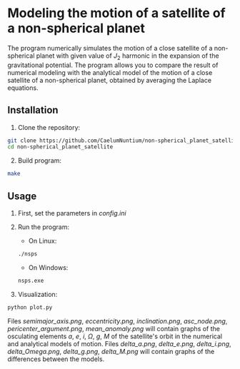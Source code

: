 # Modeling the motion of a satellite of a non-spherical planet

The program numerically simulates the motion of a close satellite of a non-spherical planet with given value of $J_2$ harmonic in the expansion of the gravitational potential. The program allows you to compare the result of numerical modeling with the analytical model of the motion of a close satellite of a non-spherical planet, obtained by averaging the Laplace equations.

## Installation

1. Clone the repository:
```bash
git clone https://github.com/CaelumNuntium/non-spherical_planet_satellite.git
cd non-spherical_planet_satellite
```

2. Build program:
```bash
make
```
## Usage

1. First, set the parameters in *config.ini*

2. Run the program:

    * On Linux:
    ```bash
    ./nsps
    ```
    
    * On Windows:
    ```cmd
    nsps.exe
    ```

3. Visualization:
```bash
python plot.py
```
Files *semimajor_axis.png*, *eccentricity.png*, *inclination.png*, *asc_node.png*, *pericenter_argument.png*, *mean_anomaly.png* will contain graphs of the osculating elements $a$, $e$, $i$, $\Omega$, $g$, $M$ of the satellite's orbit in the numerical and analytical models of motion. Files *delta_a.png*, *delta_e.png*, *delta_i.png*, *delta_Omega.png*, *delta_g.png*, *delta_M.png* will contain graphs of the differences between the models.
